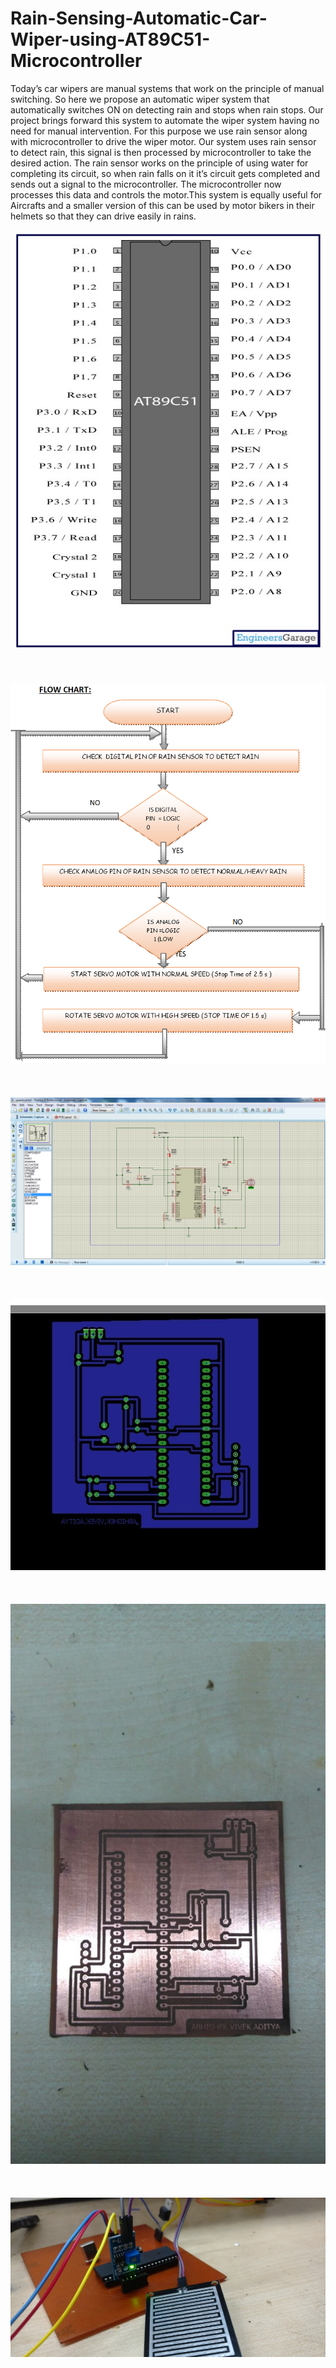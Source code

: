 # Rain-Sensing-Automatic-Car-Wiper-using-AT89C51-Microcontroller


Today’s car wipers are manual systems that work on the principle of manual switching. So here we propose an automatic wiper system that automatically switches ON on detecting rain and stops when rain stops. Our project brings forward this system to automate the wiper system having no need for manual intervention. For this purpose we use rain sensor along with microcontroller to drive the wiper motor. Our system uses rain sensor to detect rain, this signal is then processed by microcontroller to take the desired action. The rain sensor works on the principle of using water for completing its circuit, so when rain falls on it it’s circuit gets completed and sends out a signal to the microcontroller. The microcontroller now processes this data and controls the motor.This system is equally useful for Aircrafts and a smaller version of this can be used  by motor bikers in their helmets so that they can drive easily in rains.



![Pin Configuration of 8051 Microcontroller](https://github.com/Abhishek0697/Rain-Sensing-Automatic-Car-Wiper-using-AT89C51-Microcontroller/blob/master/docs/Pin%20Configuration%20of%208051%20Microcontroller.jpg)
\
\
\
\
![Flowchart](https://github.com/Abhishek0697/Rain-Sensing-Automatic-Car-Wiper-using-AT89C51-Microcontroller/blob/master/docs/Flowchart.png)
\
\
\
\
![Simulation of the design in PROTEUS software](https://github.com/Abhishek0697/Rain-Sensing-Automatic-Car-Wiper-using-AT89C51-Microcontroller/blob/master/docs/Proteus%20Simulation%20Design.png)
\
\
\
\
![PCB Layout Design on EAGLE PCB Design Software](https://github.com/Abhishek0697/Rain-Sensing-Automatic-Car-Wiper-using-AT89C51-Microcontroller/blob/master/docs/PCB%20Layout%20on%20Eagle.jpg)
\
\
\
\
![Etched PCB](https://github.com/Abhishek0697/Rain-Sensing-Automatic-Car-Wiper-using-AT89C51-Microcontroller/blob/master/docs/Etched%20PCB.jpg)
\
\
\
\
![Model](https://github.com/Abhishek0697/Rain-Sensing-Automatic-Car-Wiper-using-AT89C51-Microcontroller/blob/master/docs/Model.jpg)

